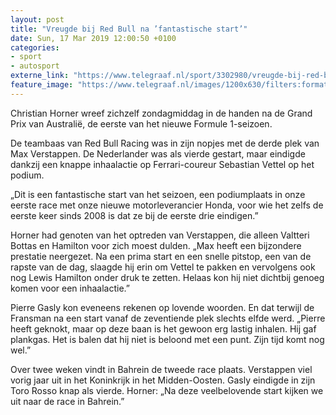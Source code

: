 ```yaml
---
layout: post
title: "Vreugde bij Red Bull na ’fantastische start’"
date: Sun, 17 Mar 2019 12:00:50 +0100
categories: 
- sport 
- autosport 
externe_link: "https://www.telegraaf.nl/sport/3302980/vreugde-bij-red-bull-na-fantastische-start"
feature_image: "https://www.telegraaf.nl/images/1200x630/filters:format(jpeg):quality(80)/cdn-kiosk-api.telegraaf.nl/ececb864-48a3-11e9-9fb5-02c309bc01c1.jpg"
---
```


<p class="intro">Christian Horner wreef zichzelf zondagmiddag in de handen na de Grand Prix van Australië, de eerste van het nieuwe Formule 1-seizoen.</p> <p>De teambaas van Red Bull Racing was in zijn nopjes met de derde plek van Max Verstappen. De Nederlander was als vierde gestart, maar eindigde dankzij een knappe inhaalactie op Ferrari-coureur Sebastian Vettel op het podium.</p><p>„Dit is een fantastische start van het seizoen, een podiumplaats in onze eerste race met onze nieuwe motorleverancier Honda, voor wie het zelfs de eerste keer sinds 2008 is dat ze bij de eerste drie eindigen.”</p><p>Horner had genoten van het optreden van Verstappen, die alleen Valtteri Bottas en Hamilton voor zich moest dulden. „Max heeft een bijzondere prestatie neergezet. Na een prima start en een snelle pitstop, een van de rapste van de dag, slaagde hij erin om Vettel te pakken en vervolgens ook nog Lewis Hamilton onder druk te zetten. Helaas kon hij niet dichtbij genoeg komen voor een inhaalactie.”</p><p>Pierre Gasly kon eveneens rekenen op lovende woorden. En dat terwijl de Fransman na een start vanaf de zeventiende plek slechts elfde werd. „Pierre heeft geknokt, maar op deze baan is het gewoon erg lastig inhalen. Hij gaf plankgas. Het is balen dat hij niet is beloond met een punt. Zijn tijd komt nog wel.”</p><p>Over twee weken vindt in Bahrein de tweede race plaats. Verstappen viel vorig jaar uit in het Koninkrijk in het Midden-Oosten. Gasly eindigde in zijn Toro Rosso knap als vierde. Horner: „Na deze veelbelovende start kijken we uit naar de race in Bahrein.”</p>
